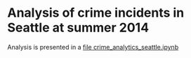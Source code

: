 # Analysis of crime incidents in Seattle at summer 2014

Analysis is presented in a [file crime_analytics_seattle.ipynb](https://github.com/nikitinale/crime_seattle_summer_2014/blob/master/crime_analytics_seattle.ipynb)
